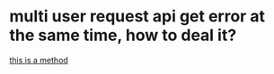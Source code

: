 # multi user request api get error at the same time, how to deal it?
[this is a method]( https://segmentfault.com/q/1010000007207389/a-1020000007207958 )
